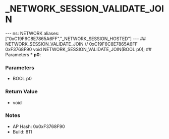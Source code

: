 # _NETWORK_SESSION_VALIDATE_JOIN

--- ns: NETWORK aliases: ["0xC19F6C8E7865A6FF","_NETWORK_SESSION_HOSTED"] --- ## NETWORK_SESSION_VALIDATE_JOIN  // 0xC19F6C8E7865A6FF 0xF3768F90 void NETWORK_SESSION_VALIDATE_JOIN(BOOL p0);   ## Parameters * **p0**:

### Parameters
* BOOL p0

### Return Value
* void

### Notes
* AP Hash: 0x0xF3768F90
* Build: 811

